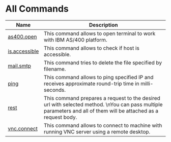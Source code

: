 
# All Commands

| Name | Description |
| ---- | ----------- |
| [as400.open](https://github.com/G1ANT-Robot/G1ANT.Addon.Net/blob/master/G1ANT.Addon.Net/Commands/AS400OpenCommand.md) | This command allows to open terminal to work with IBM AS/400 platform. |
| [is.accessible](https://github.com/G1ANT-Robot/G1ANT.Addon.Net/blob/master/G1ANT.Addon.Net/Commands/IsAccessibleCommand.md) | This command allows to check if host is accessible. |
| [mail.smtp](https://github.com/G1ANT-Robot/G1ANT.Addon.Net/blob/master/G1ANT.Addon.Net/Commands/MailSmtpCommand.md) | This command tries to delete the file specified by filename. |
| [ping](https://github.com/G1ANT-Robot/G1ANT.Addon.Net/blob/master/G1ANT.Addon.Net/Commands/PingCommand.md) | This command allows to ping specified IP and receives approximate round-trip time in milli-seconds. |
| [rest](https://github.com/G1ANT-Robot/G1ANT.Addon.Net/blob/master/G1ANT.Addon.Net/Commands/RestCommand.md) | This command prepares a request to the desired url with selected method. \nYou can pass multiple parameters and all of them will be attached as a request body. |
| [vnc.connect](https://github.com/G1ANT-Robot/G1ANT.Addon.Net/blob/master/G1ANT.Addon.Net/Commands/VncConnectCommand.md) | This command allows to connect to machine with running VNC server using a remote desktop. |
